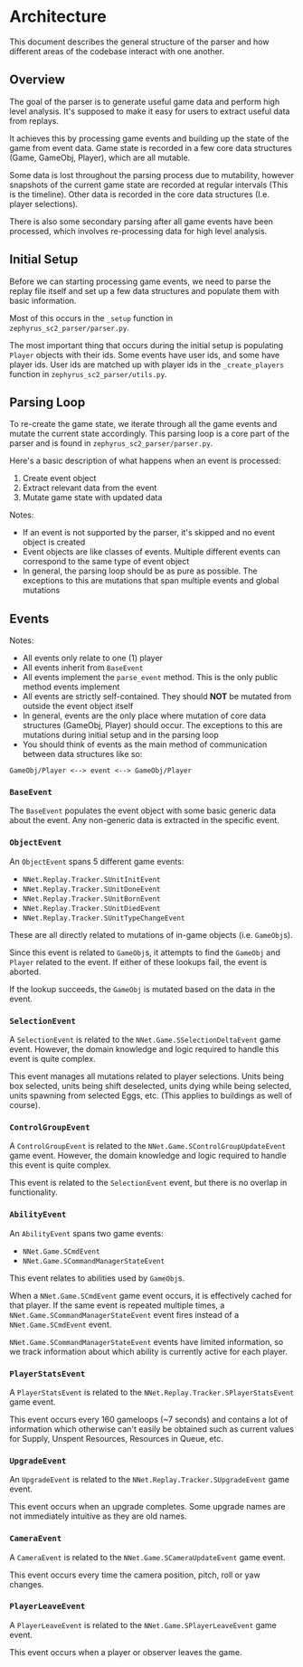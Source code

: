 # Architecture

This document describes the general structure of the parser and how different areas of the codebase interact with one another.

## Overview

The goal of the parser is to generate useful game data and perform high level analysis. It's supposed to make it easy for users to extract useful data from replays.

It achieves this by processing game events and building up the state of the game from event data. Game state is recorded in a few core data structures (Game, GameObj, Player), which are all mutable.

Some data is lost throughout the parsing process due to mutability, however snapshots of the current game state are recorded at regular intervals (This is the timeline). Other data is recorded in the core data structures (I.e. player selections).

There is also some secondary parsing after all game events have been processed, which involves re-processing data for high level analysis.

## Initial Setup

Before we can starting processing game events, we need to parse the replay file itself and set up a few data structures and populate them with basic information.

Most of this occurs in the `_setup` function in `zephyrus_sc2_parser/parser.py`.

The most important thing that occurs during the initial setup is populating `Player` objects with their ids. Some events have user ids, and some have player ids. User ids are matched up with player ids in the `_create_players` function in `zephyrus_sc2_parser/utils.py`.

## Parsing Loop

To re-create the game state, we iterate through all the game events and mutate the current state accordingly. This parsing loop is a core part of the parser and is found in `zephyrus_sc2_parser/parser.py`. 

Here's a basic description of what happens when an event is processed:

1. Create event object
2. Extract relevant data from the event
3. Mutate game state with updated data

Notes:

- If an event is not supported by the parser, it's skipped and no event object is created
- Event objects are like classes of events. Multiple different events can correspond to the same type of event object
- In general, the parsing loop should be as pure as possible. The exceptions to this are mutations that span multiple events and global mutations

## Events

Notes:

- All events only relate to one (1) player
- All events inherit from `BaseEvent`
- All events implement the `parse_event` method. This is the only public method events implement
- All events are strictly self-contained. They should **NOT** be mutated from outside the event object itself
- In general, events are the only place where mutation of core data structures (GameObj, Player) should occur. The exceptions to this are mutations during initial setup and in the parsing loop
- You should think of events as the main method of communication between data structures like so:

`GameObj/Player <--> event <--> GameObj/Player`

### `BaseEvent`

The `BaseEvent` populates the event object with some basic generic data about the event. Any non-generic data is extracted in the specific event.

### `ObjectEvent`

An `ObjectEvent` spans 5 different game events:

- `NNet.Replay.Tracker.SUnitInitEvent`
- `NNet.Replay.Tracker.SUnitDoneEvent`
- `NNet.Replay.Tracker.SUnitBornEvent`
- `NNet.Replay.Tracker.SUnitDiedEvent`
- `NNet.Replay.Tracker.SUnitTypeChangeEvent`

These are all directly related to mutations of in-game objects (i.e. `GameObj`s).

Since this event is related to `GameObj`s, it attempts to find the `GameObj` and `Player` related to the event. If either of these lookups fail, the event is aborted.

If the lookup succeeds, the `GameObj` is mutated based on the data in the event.

### `SelectionEvent`

A `SelectionEvent` is related to the `NNet.Game.SSelectionDeltaEvent` game event. However, the domain knowledge and logic required to handle this event is quite complex.

This event manages all mutations related to player selections. Units being box selected, units being shift deselected, units dying while being selected, units spawning from selected Eggs, etc. (This applies to buildings as well of course).

### `ControlGroupEvent`

A `ControlGroupEvent` is related to the `NNet.Game.SControlGroupUpdateEvent` game event. However, the domain knowledge and logic required to handle this event is quite complex.

This event is related to the `SelectionEvent` event, but there is no overlap in functionality. 

### `AbilityEvent`

An `AbilityEvent` spans two game events:

- `NNet.Game.SCmdEvent`
- `NNet.Game.SCommandManagerStateEvent`

This event relates to abilities used by `GameObj`s.

When a `NNet.Game.SCmdEvent` game event occurs, it is effectively cached for that player. If the same event is repeated multiple times, a `NNet.Game.SCommandManagerStateEvent` event fires instead of a `NNet.Game.SCmdEvent` event.

`NNet.Game.SCommandManagerStateEvent` events have limited information, so we track information about which ability is currently active for each player.

### `PlayerStatsEvent`

A `PlayerStatsEvent` is related to the `NNet.Replay.Tracker.SPlayerStatsEvent` game event.

This event occurs every 160 gameloops (\~7 seconds) and contains a lot of information which otherwise can't easily be obtained such as current values for Supply, Unspent Resources, Resources in Queue, etc.

### `UpgradeEvent`

An `UpgradeEvent` is related to the `NNet.Replay.Tracker.SUpgradeEvent` game event.

This event occurs when an upgrade completes. Some upgrade names are not immediately intuitive as they are old names.

### `CameraEvent`

A `CameraEvent` is related to the `NNet.Game.SCameraUpdateEvent` game event.

This event occurs every time the camera position, pitch, roll or yaw changes.

### `PlayerLeaveEvent`

A `PlayerLeaveEvent` is related to the `NNet.Game.SPlayerLeaveEvent` game event.

This event occurs when a player or observer leaves the game.
